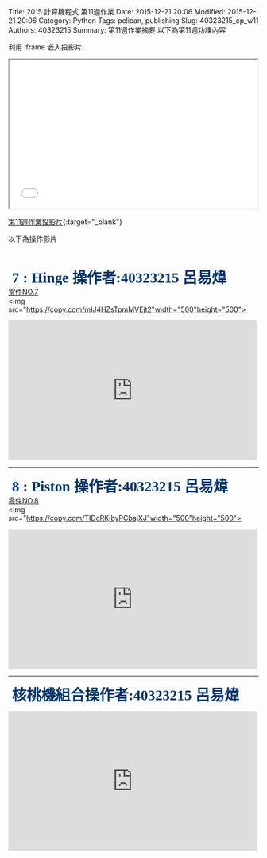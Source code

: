 Title: 2015 計算機程式 第11週作業
Date: 2015-12-21 20:06
Modified: 2015-12-21 20:06
Category: Python
Tags: pelican, publishing
Slug: 40323215_cp_w11
Authors: 40323215
Summary: 第11週作業摘要
以下為第11週功課內容

利用 iframe 嵌入投影片:

<iframe src="40323215_cp_w11.html" width="500" height="300"></iframe>

[第11週作業投影片](40323215_cp_w11.html){:target="_blank"}
<br/>
<p>以下為操作影片<p>
<br/>

<span style="font-size: 22pt; font-family: 'arial black', 'avant garde';">&nbsp;<strong><span style="color: #003366;">7 : Hinge  操作者:40323215 呂易煒</span></strong></span>
<br/>
<a href="https://copy.com/uHRPMUlR3TeJWH1x">零件NO.7</a>
<br/>
<img
src="https://copy.com/mIJ4HZsTpmMVEjt2"width="500"height="500">
<br/>
<iframe src="https://player.vimeo.com/video/151344609" width="500" height="281" frameborder="0" webkitallowfullscreen mozallowfullscreen allowfullscreen></iframe> <p><a>
<hr/>

<span style="font-size: 22pt; font-family: 'arial black', 'avant garde';">&nbsp;<strong><span style="color: #003366;">8 : Piston  操作者:40323215 呂易煒</span></strong></span>
<br/>
<a href="https://copy.com/iwTCejbVUPY1VBxg">零件NO.8</a>
<br/>
<img
src="https://copy.com/TIDcRKjbyPCbajXJ"width="500"height="500">
<br/>
<iframe src="https://player.vimeo.com/video/151344610" width="500" height="281" frameborder="0" webkitallowfullscreen mozallowfullscreen allowfullscreen></iframe> <p><a>

<hr/>

<span style="font-size: 22pt; font-family: 'arial black', 'avant garde';">&nbsp;<strong><span style="color: #003366;">核桃機組合操作者:40323215 呂易煒</span></strong></span>
<br/>
<iframe src="https://player.vimeo.com/video/151403968" width="500" height="281" frameborder="0" webkitallowfullscreen mozallowfullscreen allowfullscreen></iframe> <p><a>
